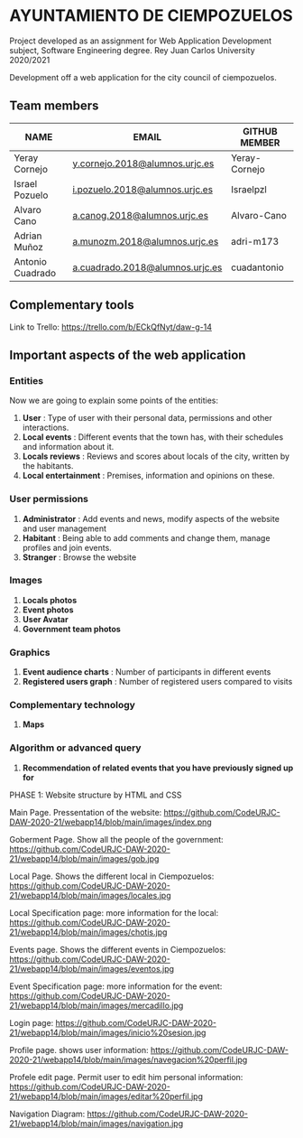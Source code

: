 # AYUNTAMIENTO DE CIEMPOZUELOS

Project developed as an assignment for Web Application Development subject, Software Engineering degree. Rey Juan Carlos University 2020/2021

Development off a web application for the city council of ciempozuelos.

##  Team members

| NAME  | EMAIL | GITHUB MEMBER |
| ----- | ----- | ------------- |
| Yeray Cornejo | y.cornejo.2018@alumnos.urjc.es  | Yeray-Cornejo |
| Israel Pozuelo  | i.pozuelo.2018@alumnos.urjc.es  | Israelpzl |
| Alvaro Cano | a.canog.2018@alumnos.urjc.es  | Alvaro-Cano |
| Adrian Muñoz  | a.munozm.2018@alumnos.urjc.es | adri-m173 |
| Antonio Cuadrado  | a.cuadrado.2018@alumnos.urjc.es | cuadantonio |

##  Complementary tools

Link to Trello: https://trello.com/b/ECkQfNyt/daw-g-14

##  Important aspects of the web application

### Entities

Now we are going to explain some points of the entities:

1.  **User** : Type of user with their personal data, permissions and other interactions.
2.  **Local events** :  Different events that the town has, with their schedules and information about it.
3.  **Locals reviews** : Reviews and scores about locals of the city, written by the habitants.
4.  **Local entertainment** : Premises, information and opinions on these.


### User permissions

1.  **Administrator** : Add events and news, modify aspects of the website and user management
2.  **Habitant** : Being able to add comments and change them, manage profiles and join events.
3.  **Stranger** : Browse the website

### Images

1.  **Locals photos** 
2.  **Event photos**
3.  **User Avatar**
4.  **Government team photos**


### Graphics

1.  **Event audience charts** : Number of participants in different events
2.  **Registered users graph** : Number of registered users compared to visits

### Complementary technology

1.  **Maps**

### Algorithm or advanced query

1.  **Recommendation of related events that you have previously signed up for**

PHASE 1: Website structure by HTML and CSS

Main Page. Pressentation of the website:
https://github.com/CodeURJC-DAW-2020-21/webapp14/blob/main/images/index.png

Goberment Page. Show all the people of the government:
https://github.com/CodeURJC-DAW-2020-21/webapp14/blob/main/images/gob.jpg

Local Page. Shows the different local in Ciempozuelos:
https://github.com/CodeURJC-DAW-2020-21/webapp14/blob/main/images/locales.jpg

Local Specification page: more information for the local:
https://github.com/CodeURJC-DAW-2020-21/webapp14/blob/main/images/chotis.jpg

Events page. Shows the different events in Ciempozuelos:
https://github.com/CodeURJC-DAW-2020-21/webapp14/blob/main/images/eventos.jpg

Event Specification page: more information for the event:
https://github.com/CodeURJC-DAW-2020-21/webapp14/blob/main/images/mercadillo.jpg

Login page:
https://github.com/CodeURJC-DAW-2020-21/webapp14/blob/main/images/inicio%20sesion.jpg

Profile page. shows user information:
https://github.com/CodeURJC-DAW-2020-21/webapp14/blob/main/images/navegacion%20perfil.jpg

Profele edit page. Permit user to edit him personal information:
https://github.com/CodeURJC-DAW-2020-21/webapp14/blob/main/images/editar%20perfil.jpg

Navigation Diagram:
https://github.com/CodeURJC-DAW-2020-21/webapp14/blob/main/images/navigation.jpg




